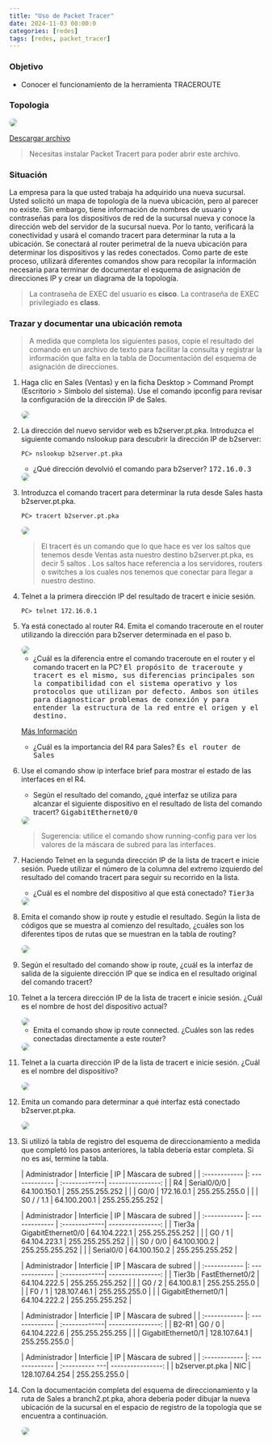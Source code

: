 ```yaml
---
title: "Uso de Packet Tracer"
date: 2024-11-03 00:00:0
categories: [redes]
tags: [redes, packet_tracer]
---
```


### Objetivo
- Conocer el funcionamiento de la herramienta TRACEROUTE

### Topologia
<img src="https://raw.githubusercontent.com/ElChe1/blog/refs/heads/main/images/packet_tracer/topologia.png" style="border-radius: 15px;">

<a href="https://github.com/ElChe1/blog/blob/main/files/packet_tracer" download>Descargar archivo</a>

> Necesitas instalar Packet Tracert para poder abrir este archivo.


### Situación
La empresa para la que usted trabaja ha adquirido una nueva sucursal. Usted solicitó un mapa de topología de la nueva ubicación, pero al parecer no existe. Sin embargo, tiene información de nombres de usuario y contraseñas para los dispositivos de red de la sucursal nueva y conoce la dirección web del servidor de la sucursal nueva. Por lo tanto, verificará la conectividad y usará el comando tracert para determinar la ruta a la ubicación. Se conectará al router perimetral de la nueva ubicación para determinar los dispositivos y las redes conectados. Como parte de este proceso, utilizará diferentes comandos show para recopilar la información necesaria para terminar de documentar el esquema de asignación de direcciones IP y crear un diagrama de la topología.

> La contraseña de EXEC del usuario es **cisco**. La contraseña de EXEC privilegiado es **class**.


### Trazar y documentar una ubicación remota

> A medida que completa los siguientes pasos, copie el resultado del comando en un archivo de texto para facilitar la consulta y registrar la información que falta en la tabla de Documentación del esquema de asignación de direcciones.


1. Haga clic en Sales (Ventas) y en la ficha Desktop > Command Prompt (Escritorio > Símbolo del sistema). Use el comando ipconfig para revisar la configuración de la dirección IP de Sales.

    <img src="https://raw.githubusercontent.com/ElChe1/blog/refs/heads/main/images/packet_tracer/Sales-Command-Prompt.png" style="border-radius: 15px;">

2. La dirección del nuevo servidor web es b2server.pt.pka. Introduzca el siguiente comando nslookup para descubrir la dirección IP de b2server:

    ```terminal
    PC> nslookup b2server.pt.pka
    ```

    - ¿Qué dirección devolvió el comando para b2server? <kbd>172.16.0.3</kbd>

    <img src="https://raw.githubusercontent.com/ElChe1/blog/refs/heads/main/images/packet_tracer/b_nslookup_b2server.pt.pka.png" style="border-radius: 15px;">

3. Introduzca el comando tracert para determinar la ruta desde Sales hasta b2server.pt.pka.
    
    ```terminal
    PC> tracert b2server.pt.pka
    ```

    <img src="https://raw.githubusercontent.com/ElChe1/blog/refs/heads/main/images/packet_tracer/c_tracert_b2server.png" style="border-radius: 15px;">

    > El tracert és un comando que lo que hace es ver los saltos que tenemos desde Ventas asta nuestro destino b2server.pt.pka, es decir 5 saltos . Los saltos hace referencia a los servidores, routers o switches a los cuales nos tenemos que conectar para llegar a nuestro destino. 

4. Telnet a la primera dirección IP del resultado de tracert e inicie sesión.

    ```terminal
    PC> telnet 172.16.0.1
    ```

5. Ya está conectado al router R4. Emita el comando traceroute en el router utilizando la dirección para b2server determinada en el paso b. 

    <img src="https://raw.githubusercontent.com/ElChe1/blog/refs/heads/main/images/packet_tracer/e_traceroute.png" style="border-radius: 15px;">

    - ¿Cuál es la diferencia entre el comando traceroute en el router y el comando tracert en la PC? 
    <kbd> El propósito de traceroute y tracert es el mismo, sus diferencias principales son la compatibilidad con el sistema operativo y los protocolos que utilizan por defecto. Ambos son útiles para diagnosticar problemas de conexión y para entender la estructura de la red entre el origen y el destino. 
    </kbd>

    <a href="https://www.xataka.com/basics/tracert-traceroute-que-como-funciona-como-se-utiliza">Más Información</a>

    - ¿Cuál es la importancia del R4 para Sales? <kbd>És el router de Sales</kbd>

6. Use el comando show ip interface brief para mostrar el estado de las interfaces en el R4. 

    - Según el resultado del comando, ¿qué interfaz se utiliza para alcanzar el siguiente dispositivo en el resultado de lista del comando tracert? <kbd>GigabitEthernet0/0</kbd>


    <img src="https://raw.githubusercontent.com/ElChe1/blog/refs/heads/main/images/packet_tracer/f_show_ip.png" style="border-radius: 15px;">

    > Sugerencia: utilice el comando show running-config para ver los valores de la máscara de subred para las interfaces.

7. Haciendo Telnet en la segunda dirección IP de la lista de tracert e inicie sesión. Puede utilizar el número de la columna del extremo izquierdo del resultado del comando tracert para seguir su recorrido en la lista. 

    - ¿Cuál es el nombre del dispositivo al que está conectado? <kbd>Tier3a</kbd>
    
    <img src="https://raw.githubusercontent.com/ElChe1/blog/refs/heads/main/images/packet_tracer/g_telnet.png" style="border-radius: 15px;">

8. Emita el comando show ip route y estudie el resultado. Según la lista de códigos que se muestra al comienzo del resultado, ¿cuáles son los diferentes tipos de rutas que se muestran en la tabla de routing?

    <img src="https://raw.githubusercontent.com/ElChe1/blog/refs/heads/main/images/packet_tracer/h_show_ip.png" style="border-radius: 15px;">

9. Según el resultado del comando show ip route, ¿cuál es la interfaz de salida de la siguiente dirección IP que se indica en el resultado original del comando tracert?



10. Telnet a la tercera dirección IP de la lista de tracert e inicie sesión. ¿Cuál es el nombre de host del dispositivo actual?

    <img src="https://raw.githubusercontent.com/ElChe1/blog/refs/heads/main/images/packet_tracer/j_telnet.png" style="border-radius: 15px;">

    - Emita el comando show ip route connected. ¿Cuáles son las redes conectadas directamente a este router?

    <img src="https://raw.githubusercontent.com/ElChe1/blog/refs/heads/main/images/packet_tracer/j2_show_ip_route.png" style="border-radius: 15px;">

11. Telnet a la cuarta dirección IP de la lista de tracert e inicie sesión. ¿Cuál es el nombre del dispositivo?

    <img src="https://raw.githubusercontent.com/ElChe1/blog/refs/heads/main/images/packet_tracer/k_telnet.png" style="border-radius: 15px;">

12. Emita un comando para determinar a qué interfaz está conectado b2server.pt.pka.

    <img src="https://raw.githubusercontent.com/ElChe1/blog/refs/heads/main/images/packet_tracer/l_show_ip_interface.png" style="border-radius: 15px;">

13. Si utilizó la tabla de registro del esquema de direccionamiento a medida que completó los pasos anteriores, la tabla debería estar completa. Si no es así, termine la tabla.

    | Administrador | Interficie | IP | Màscara de subred |
    | :------------ |: -------------    | :-------------| ----------------: |
    | R4            | Serial0/0/0       | 64.100.150.1  | 255.255.255.252   |
    |               | G0/0              | 172.16.0.1    | 255.255.255.0     |
    |               | S0 / / 1.1        | 64.100.200.1  | 255.255.255.252   |

    | Administrador | Interficie | IP | Màscara de subred |
    | :------------ |:  -------------    | :-------------| ----------------: |
    | Tier3a        | GigabitEthernet0/0 | 64.104.222.1  | 255.255.255.252   |
    |               | G0 / 1             | 64.104.223.1  | 255.255.255.252   |
    |               | S0 / 0/0           | 64.100.100.2  | 255.255.255.252   |
    |               | Serial0/0          | 64.100.150.2  | 255.255.255.252   |

    | Administrador | Interficie | IP | Màscara de subred |
    | :------------ |:  -------------    | :-------------| ----------------: |
    | Tier3b        | FastEthernet0/2    | 64.104.222.5  | 255.255.255.252   |
    |               | G0 / 2             | 64.100.8.1    | 255.255.255.0     |
    |               | F0 / 1             | 128.107.46.1  | 255.255.255.0     |
    |               | GigabitEthernet0/1 | 64.104.222.2  | 255.255.255.252   |

    | Administrador | Interficie | IP | Màscara de subred |
    | :------------ |:  -------------    | :-------------| ----------------: |
    | B2-R1         | G0 / 0             | 64.104.222.6  | 255.255.255.255   |
    |               | GigabitEthernet0/1 | 128.107.64.1  | 255.255.255.0     |

    | Administrador | Interficie | IP | Màscara de subred |
    | :------------ |:  -------------    | :---------- ---| ----------------: |
    | b2server.pt.pka | NIC                | 128.107.64.254 | 255.255.255.0     |

14. Con la documentación completa del esquema de direccionamiento y la ruta de Sales a branch2.pt.pka, ahora debería poder dibujar la nueva ubicación de la sucursal en el espacio de registro de la topología que se encuentra a continuación.

    <img src="https://raw.githubusercontent.com/ElChe1/blog/refs/heads/main/images/packet_tracer/documentacion_topologia.png" style="border-radius: 15px;">

